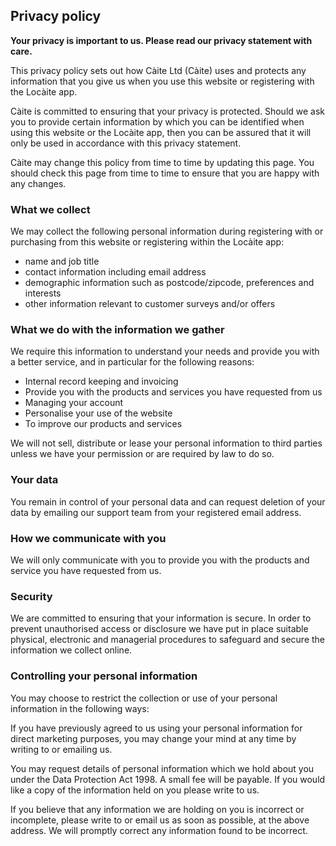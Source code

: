 ## Privacy policy
**Your privacy is important to us. Please read our privacy statement with care.**

This privacy policy sets out how Càite Ltd (Càite) uses and protects any information that you give us when you use this website or registering with the Locàite app.

Càite is committed to ensuring that your privacy is protected. Should we ask you to provide certain information by which you can be identified when using this website or the Locàite app, then you can be assured that it will only be used in accordance with this privacy statement.

Càite may change this policy from time to time by updating this page. You should check this page from time to time to ensure that you are happy with any changes.

### What we collect

We may collect the following personal information during registering with or purchasing from this website or registering within the Locàite app:

* name and job title
* contact information including email address
* demographic information such as postcode/zipcode, preferences and interests
* other information relevant to customer surveys and/or offers

### What we do with the information we gather

We require this information to understand your needs and provide you with a better service, and in particular for the following reasons:

* Internal record keeping and invoicing
* Provide you with the products and services you have requested from us
* Managing your account
* Personalise your use of the website
* To improve our products and services

We will not sell, distribute or lease your personal information to third parties unless we have your permission or are required by law to do so.

### Your data

You remain in control of your personal data and can request deletion of your data by emailing our support team from your registered email address.

### How we communicate with you

We will only communicate with you to provide you with the products and service you have requested from us.

### Security

We are committed to ensuring that your information is secure. In order to prevent unauthorised access or disclosure we have put in place suitable physical, electronic and managerial procedures to safeguard and secure the information we collect online.

### Controlling your personal information

You may choose to restrict the collection or use of your personal information in the following ways:

If you have previously agreed to us using your personal information for direct marketing purposes, you may change your mind at any time by writing to or emailing us.

You may request details of personal information which we hold about you under the Data Protection Act 1998. A small fee will be payable. If you would like a copy of the information held on you please write to us.

If you believe that any information we are holding on you is incorrect or incomplete, please write to or email us as soon as possible, at the above address. We will promptly correct any information found to be incorrect.